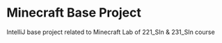 # Minecraft Base Project

IntelliJ base project related to Minecraft Lab of 221_SIn & 231_SIn course